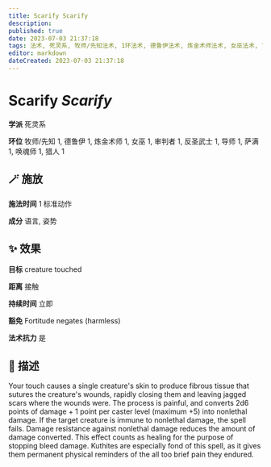 ```yaml
---
title: Scarify Scarify
description: 
published: true
date: 2023-07-03 21:37:18
tags: 法术, 死灵系, 牧师/先知法术, 1环法术, 德鲁伊法术, 炼金术师法术, 女巫法术, 审判者法术, 反圣武士法术, 导师法术, 萨满法术, 唤魂师法术, 猎人法术
editor: markdown
dateCreated: 2023-07-03 21:37:18
---
```


# **Scarify** *Scarify*

**学派** 死灵系 

**环位** 牧师/先知 1, 德鲁伊 1, 炼金术师 1, 女巫 1, 审判者 1, 反圣武士 1, 导师 1, 萨满 1, 唤魂师 1, 猎人 1

## 🪄 施放

**施法时间** 1 标准动作

**成分** 语言, 姿势

## ✨ 效果 

**目标** creature touched 

**距离** 接触  

**持续时间** 立即 

**豁免** Fortitude negates (harmless)

**法术抗力** 是

## 📖 描述

Your touch causes a single creature's skin to produce fibrous tissue that sutures the creature's wounds, rapidly closing them and leaving jagged scars where the wounds were. The process is painful, and converts 2d6 points of damage + 1 point per caster level (maximum +5) into nonlethal damage. If the target creature is immune to nonlethal damage, the spell fails. Damage resistance against nonlethal damage reduces the amount of damage converted. This effect counts as healing for the purpose of stopping bleed damage. Kuthites are especially fond of this spell, as it gives them permanent physical reminders of the all too brief pain they endured.
    